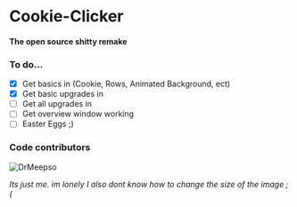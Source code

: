# Cookie-Clicker
#### The open source shitty remake

### To do...
- [X] Get basics in (Cookie, Rows, Animated Background, ect)
- [X] Get basic upgrades in
- [ ] Get all upgrades in
- [ ] Get overview window working
- [ ] Easter Eggs ;)

### Code contributors 
![DrMeepso](https://avatars.githubusercontent.com/u/50252724?s=96&v=4)

*Its just me. im lonely*
*I also dont know how to change the size of the image ;(*
